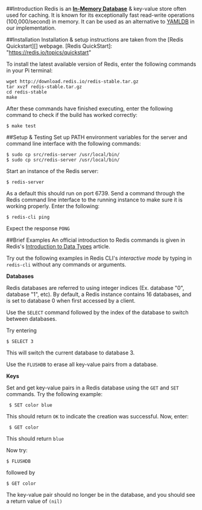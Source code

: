 ##Introduction
Redis is an **[In-Memory Database][]** & key-value store often used for caching. It is known for its exceptionally fast read-write operations (100,000/second) in memory. It can be used as an alternative to [YAMLDB][] in our implementation. 

[In-Memory Database]: "https://medium.com/@denisanikin/what-an-in-memory-database-is-and-how-it-persists-data-efficiently-f43868cff4c1"

[YAMLDB]: "https://github.com/cloudmesh/yamldb"

##Installation
Installation & setup instructions are taken from the [Redis Quickstart][] webpage.
[Redis QuickStart]: "https://redis.io/topics/quickstart"

To install the latest available version of Redis, enter the following commands in your Pi terminal:

```
wget http://download.redis.io/redis-stable.tar.gz
tar xvzf redis-stable.tar.gz
cd redis-stable
make
```
After these commands have finished executing, enter the following command to check if the build has worked correctly:

```
$ make test
```
##Setup & Testing
Set up PATH environment variables for the server and command line interface with the following commands:

```
$ sudo cp src/redis-server /usr/local/bin/  
$ sudo cp src/redis-server /usr/local/bin/
```  

Start an instance of the Redis server:  
```
$ redis-server
```

As a default this should run on port 6739. Send a command through the Redis command line interface to the running instance to make sure it is working properly. Enter the following:  
 
```
$ redis-cli ping
```  
Expect the response ```PONG```

##Brief Examples
An official introduction to Redis commands is given in Redis's [Introduction to Data Types][] article.

[Introduction to Data Types]: "https://redis.io/topics/data-types-intro"

Try out the following examples in Redis CLI's *interactive mode* by typing in ```redis-cli``` without any commands or arguments. 

**Databases**

Redis databases are referred to using integer indices (Ex. database "0", database "1", etc). By default, a Redis instance contains 16 databases, and is set to database 0 when first accessed by a client. 

Use the ```SELECT``` command followed by the index of the database to switch between databases. 

Try entering  

```$ SELECT 3``` 

This will switch the current database to database 3. 

Use the ```FLUSHDB``` to erase all key-value pairs from a database.

**Keys**

Set and get key-value pairs in a Redis database using the ```GET``` and ```SET``` commands. Try the following example: 

``` $ SET color blue```  

This should return ```OK``` to indicate the creation was successful. Now, enter:

``` $ GET color```

This should return ```blue```

Now try: 

```$ FLUSHDB```  

followed by  

```$ GET color```  

The key-value pair should no longer be in the database, and you should see a return value of ```(nil)```










